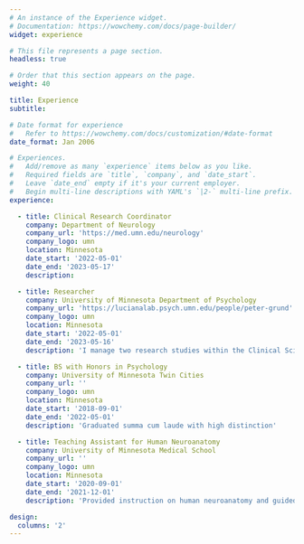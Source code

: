 ```yaml
---
# An instance of the Experience widget.
# Documentation: https://wowchemy.com/docs/page-builder/
widget: experience

# This file represents a page section.
headless: true

# Order that this section appears on the page.
weight: 40

title: Experience
subtitle:

# Date format for experience
#   Refer to https://wowchemy.com/docs/customization/#date-format
date_format: Jan 2006

# Experiences.
#   Add/remove as many `experience` items below as you like.
#   Required fields are `title`, `company`, and `date_start`.
#   Leave `date_end` empty if it's your current employer.
#   Begin multi-line descriptions with YAML's `|2-` multi-line prefix.
experience:

  - title: Clinical Research Coordinator
    company: Department of Neurology
    company_url: 'https://med.umn.edu/neurology'
    company_logo: umn
    location: Minnesota
    date_start: '2022-05-01'
    date_end: '2023-05-17'
    description: 

  - title: Researcher
    company: University of Minnesota Department of Psychology
    company_url: 'https://lucianalab.psych.umn.edu/people/peter-grund'
    company_logo: umn
    location: Minnesota
    date_start: '2022-05-01'
    date_end: '2023-05-16'
    description: 'I manage two research studies within the Clinical Science and Psychopathology Research Program under Dr. Monica Luciana'

  - title: BS with Honors in Psychology
    company: University of Minnesota Twin Cities
    company_url: ''
    company_logo: umn
    location: Minnesota
    date_start: '2018-09-01'
    date_end: '2022-05-01'
    description: 'Graduated summa cum laude with high distinction'

  - title: Teaching Assistant for Human Neuroanatomy
    company: University of Minnesota Medical School
    company_url: ''
    company_logo: umn
    location: Minnesota
    date_start: '2020-09-01'
    date_end: '2021-12-01'
    description: 'Provided instruction on human neuroanatomy and guided students through sheep and human cadaver dissections'

design:
  columns: '2'
---
```

